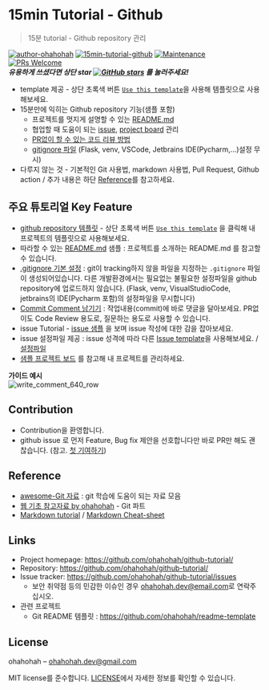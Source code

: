 # 15min Tutorial - Github 
> 15분 tutorial - Github repository 관리

[![author-ohahohah](https://img.shields.io/badge/author-ohahohah-blue.svg)](https://github.com/ohahohah/)
[![15min-tutorial-github](https://img.shields.io/badge/15min--tutorial-github-red.svg)](https://github.com/topics/15min-tutorial)
[![Maintenance](https://img.shields.io/badge/Maintained%3F-yes-green.svg)](https://github.com/ohahohah/readme-template/graphs/commit-activity) 
[![PRs Welcome](https://img.shields.io/badge/PRs-welcome-brightgreen.svg)](http://makeapullrequest.com)  
***유용하게 쓰셨다면 상단 star [![GitHub stars](https://img.shields.io/github/stars/ohahohah/github-tutorial.svg?style=social)](https://github.com/ohahohah/github-tutorial) 를 눌러주세요!***


- template 제공 - 상단 초록색 버튼 [`Use this template`](https://github.com/ohahohah/github-tutorial/generate)을 사용해 템플릿으로 사용해보세요.
- 15분만에 익히는 Github repository 기능(샘플 포함)
  - 프로젝트를 멋지게 설명할 수 있는 [README.md](https://github.com/ohahohah/github-tutorial/blob/master/README.md)
  - 협업할 때 도움이 되는 [issue](https://github.com/ohahohah/github-tutorial/issues/6), [project board](https://github.com/ohahohah/github-tutorial/projects/1) 관리
  - [PR없이 할 수 있는 코드 리뷰 방법](https://github.com/ohahohah/github-tutorial/issues/7)
  - [gitignore 파일](https://github.com/ohahohah/github-tutorial/blob/master/.gitignore) (Flask, venv, VSCode, Jetbrains IDE(Pycharm,...)설정 무시)
- 다루지 않는 것 - 기본적인 Git 사용법, markdown 사용법, Pull Request, Github action / 추가 내용은 하단 [Reference](#reference)를 참고하세요.  
  
## 주요 튜토리얼  Key Feature
- [github repository 템플릿](https://github.com/ohahohah/github-tutorial/generate) - 상단 초록색 버튼 [`Use this template`](https://github.com/ohahohah/github-tutorial/generate) 을 클릭해 내 프로젝트의 템플릿으로 사용해보세요.
- 따라할 수 있는 [README.md](https://github.com/ohahohah/github-tutorial/blob/master/README.md) 샘플 : 프로젝트를 소개하는 README.md 를 참고할 수 있습니다.
- [.gitignore 기본 설정](https://github.com/ohahohah/github-tutorial/blob/master/.gitignore) : git이 tracking하지 않을 파일을 지정하는 `.gitignore` 파일이 생성되어있습니다. 다른 개발환경에서는 필요없는 불필요한 설정파일을 github repository에 업로드하지 않습니다. (Flask, venv, VisualStudioCode, jetbrains의 IDE(Pycharm 포함)의 설정파일을 무시합니다)
- [Commit Comment 남기기](https://github.com/ohahohah/github-tutorial/issues/7) : 작업내용(commit)에 바로 댓글을 달아보세요. PR없이도 Code Review 용도로, 질문하는 용도로 사용할 수 있습니다.
- issue Tutorial - [issue 샘플](https://github.com/ohahohah/github-tutorial/issues/6) 을 보며 issue 작성에 대한 감을 잡아보세요.
- issue 설정파일 제공 : issue 성격에 따라 다른 [Issue template](https://github.com/ohahohah/github-tutorial/issues/new/choose)을 사용해보세요. / [설정파일](https://github.com/ohahohah/github-tutorial/tree/master/.github/ISSUE_TEMPLATE)
- [샘플 프로젝트 보드](https://github.com/ohahohah/github-tutorial/projects/1) 를 참고해 내 프로젝트를 관리하세요.  
   
**가이드 예시**  
![write_comment_640_row](https://user-images.githubusercontent.com/17819874/79872774-2b17f900-8421-11ea-8449-9e6e1774e4f1.gif)



## Contribution
- Contribution을 환영합니다.
- github issue 로 먼저 Feature, Bug fix 제안을 선호합니다만 바로 PR만 해도 괜찮습니다. (참고. [첫 기여하기](https://github.com/firstcontributions/first-contributions/blob/master/translations/README.ko.md#%EB%B3%80%EA%B2%BD%EC%82%AC%ED%95%AD%EC%9D%84-%EA%B9%83%ED%97%88%EB%B8%8C%EC%97%90-%ED%91%B8%EC%8B%9C%ED%95%98%EA%B8%B0)) 

## Reference
- [awesome-Git 자료](https://github.com/ohahohah/TIL/blob/master/Git_Github_Gitlab/awesomelist.md) : git 학습에 도움이 되는 자료 모음
- [웹 기초 참고자료 by ohahohah](https://www.notion.so/ohahohah/a0c5fd08a99744dd869f9322cc2f0972) - Git 파트 
- [Markdown tutorial](https://www.markdowntutorial.com/kr/) / [Markdown Cheat-sheet](https://www.markdownguide.org/cheat-sheet/)

## Links
- Project homepage: https://github.com/ohahohah/github-tutorial/
- Repository: https://github.com/ohahohah/github-tutorial/
- Issue tracker: https://github.com/ohahohah/github-tutorial/issues
  - 보안 취약점 등의 민감한 이슈인 경우 [ohahohah.dev@email.com](mailto:ohahohah.dev+gh@gmail.com)로 연락주십시오. 
- 관련 프로젝트
  - Git README 템플릿 : https://github.com/ohahohah/readme-template
  
## License
ohahohah – [ohahohah.dev@gmail.com](mailto:ohahohah.dev+gh@gmail.com)  

MIT license를 준수합니다. [LICENSE](LICENSE)에서 자세한 정보를 확인할 수 있습니다.  
